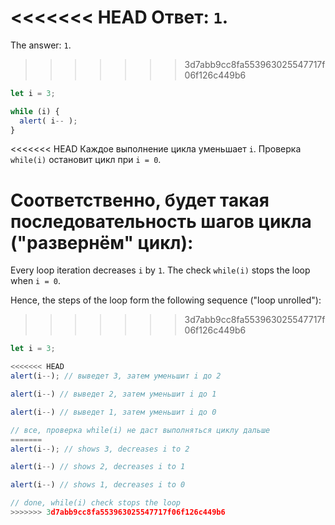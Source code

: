 <<<<<<< HEAD
Ответ: `1`.
=======
The answer: `1`.
>>>>>>> 3d7abb9cc8fa553963025547717f06f126c449b6

```js run
let i = 3;

while (i) {
  alert( i-- );
}
```

<<<<<<< HEAD
Каждое выполнение цикла уменьшает `i`. Проверка `while(i)` остановит цикл при `i = 0`.

Соответственно, будет такая последовательность шагов цикла ("развернём" цикл):
=======
Every loop iteration decreases `i` by `1`. The check `while(i)` stops the loop when `i = 0`.

Hence, the steps of the loop form the following sequence ("loop unrolled"):
>>>>>>> 3d7abb9cc8fa553963025547717f06f126c449b6

```js
let i = 3;

<<<<<<< HEAD
alert(i--); // выведет 3, затем уменьшит i до 2

alert(i--) // выведет 2, затем уменьшит i до 1

alert(i--) // выведет 1, затем уменьшит i до 0

// все, проверка while(i) не даст выполняться циклу дальше
=======
alert(i--); // shows 3, decreases i to 2

alert(i--) // shows 2, decreases i to 1

alert(i--) // shows 1, decreases i to 0

// done, while(i) check stops the loop
>>>>>>> 3d7abb9cc8fa553963025547717f06f126c449b6
```
